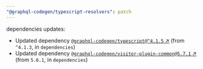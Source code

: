 ```yaml
---
"@graphql-codegen/typescript-resolvers": patch
---
```

dependencies updates:
  - Updated dependency [`@graphql-codegen/typescript@^4.1.5` ↗︎](https://www.npmjs.com/package/@graphql-codegen/typescript/v/4.1.5) (from `^4.1.3`, in `dependencies`)
  - Updated dependency [`@graphql-codegen/visitor-plugin-common@5.7.1` ↗︎](https://www.npmjs.com/package/@graphql-codegen/visitor-plugin-common/v/5.7.1) (from `5.6.1`, in `dependencies`)

